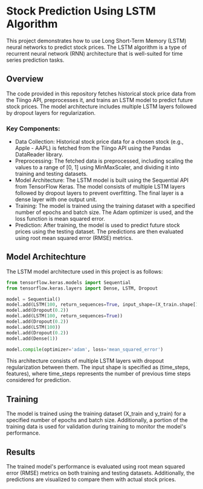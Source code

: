 # Stock Prediction Using LSTM Algorithm
This project demonstrates how to use Long Short-Term Memory (LSTM) neural networks to predict stock prices. The LSTM algorithm is a type of recurrent neural network (RNN) architecture that is well-suited for time series prediction tasks.

## Overview
The code provided in this repository fetches historical stock price data from the Tiingo API, preprocesses it, and trains an LSTM model to predict future stock prices. The model architecture includes multiple LSTM layers followed by dropout layers for regularization.

### Key Components:
- Data Collection: Historical stock price data for a chosen stock (e.g., Apple - AAPL) is fetched from the Tiingo API using the Pandas DataReader library.
- Preprocessing: The fetched data is preprocessed, including scaling the values to a range of [0, 1] using MinMaxScaler, and dividing it into training and testing datasets.
- Model Architecture: The LSTM model is built using the Sequential API from TensorFlow Keras. The model consists of multiple LSTM layers followed by dropout layers to prevent overfitting. The final layer is a dense layer with one output unit.
- Training: The model is trained using the training dataset with a specified number of epochs and batch size. The Adam optimizer is used, and the loss function is mean squared error.
- Prediction: After training, the model is used to predict future stock prices using the testing dataset. The predictions are then evaluated using root mean squared error (RMSE) metrics.

## Model Architechture
The LSTM model architecture used in this project is as follows:

```python
from tensorflow.keras.models import Sequential
from tensorflow.keras.layers import Dense, LSTM, Dropout

model = Sequential()
model.add(LSTM(100, return_sequences=True, input_shape=(X_train.shape[1], 1)))
model.add(Dropout(0.2))
model.add(LSTM(100, return_sequences=True))
model.add(Dropout(0.2))
model.add(LSTM(100))
model.add(Dropout(0.2))
model.add(Dense(1))

model.compile(optimizer='adam', loss='mean_squared_error')
```
This architecture consists of multiple LSTM layers with dropout regularization between them. The input shape is specified as (time_steps, features), where time_steps represents the number of previous time steps considered for prediction.

## Training
The model is trained using the training dataset (X_train and y_train) for a specified number of epochs and batch size. Additionally, a portion of the training data is used for validation during training to monitor the model's performance.

## Results
The trained model's performance is evaluated using root mean squared error (RMSE) metrics on both training and testing datasets. Additionally, the predictions are visualized to compare them with actual stock prices.
